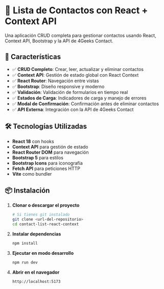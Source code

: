 # 📇 Lista de Contactos con React + Context API

Una aplicación CRUD completa para gestionar contactos usando React, Context API, Bootstrap y la API de 4Geeks Contact.

## 🚀 Características

- ✅ **CRUD Completo**: Crear, leer, actualizar y eliminar contactos
- ✅ **Context API**: Gestión de estado global con React Context
- ✅ **React Router**: Navegación entre vistas
- ✅ **Bootstrap**: Diseño responsive y moderno
- ✅ **Validación**: Validación de formularios en tiempo real
- ✅ **Estados de Carga**: Indicadores de carga y manejo de errores
- ✅ **Modal de Confirmación**: Confirmación antes de eliminar contactos
- ✅ **API Externa**: Integración con la API de 4Geeks Contact

## 🛠️ Tecnologías Utilizadas

- **React 18** con hooks
- **Context API** para gestión de estado
- **React Router DOM** para navegación
- **Bootstrap 5** para estilos
- **Bootstrap Icons** para iconografía
- **Fetch API** para peticiones HTTP
- **Vite** como bundler

## 📦 Instalación

1. **Clonar o descargar el proyecto**
   ```bash
   # Si tienes git instalado
   git clone <url-del-repositorio>
   cd contact-list-react-context
   ```

2. **Instalar dependencias**
   ```bash
   npm install
   ```

3. **Ejecutar en modo desarrollo**
   ```bash
   npm run dev
   ```

4. **Abrir en el navegador**
   ```
   http://localhost:5173
   ```